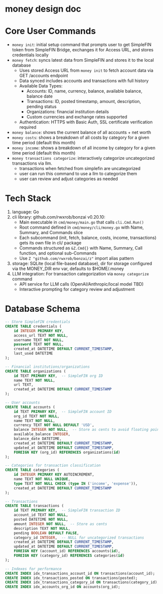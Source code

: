 # money design doc

# Core User Commands
- `money init`: initial setup command that prompts user to get SimpleFIN token from SimpleFIN Bridge, exchanges it for Access URL, and stores credentials locally
- `money fetch`: syncs latest data from SimpleFIN and stores it to the local database
   - Uses stored Access URL from `money init` to fetch account data via GET /accounts endpoint
   - Data synced includes accounts and transactions with full history
   - Available Data Types:
     - Accounts: ID, name, currency, balance, available balance, balance date
     - Transactions: ID, posted timestamp, amount, description, pending status
     - Organizations: financial institution details
     - Custom currencies and exchange rates supported
   - Authentication: HTTPS with Basic Auth, SSL certificate verification required
- `money balance`: shows the current balance of all accounts + net worth
- `money costs`: shows a breakdown of all costs by category for a given time period (default this month)
- `money income`: shows a breakdown of all income by category for a given time period (default this month)
- `money transactions categorize`: interactively categorize uncategorized transactions via llm. 
    - transactions when fetched from simplefin are uncategorized
    - user can run this command to use a llm to categorize them 
    - user can review and adjust categories as needed

# Tech Stack
1. language: Go
2. cli library: github.com/rwxrob/bonzai v0.20.10:
   - Main executable in `cmd/money/main.go` that calls `cli.Cmd.Run()`
   - Root command defined in `cmd/money/cli/money.go` with Name, Summary, and Commands slice
   - Each subcommand (init, fetch, balance, costs, income, transactions) gets its own file in cli/ package
   - Commands structured as `&Z.Cmd{}` with Name, Summary, Call function, and optional sub-Commands
   - Use `Z "github.com/rwxrob/bonzai/z"` import alias pattern
3. storage: SQLite (local file-based database), dir for storage configured via the MONEY_DIR env var, defaults to $HOME/.money
4. LLM integration: For transaction categorization via `money categorize` command
   - API service for LLM calls (OpenAI/Anthropic/local model TBD)
   - Interactive prompting for category review and adjustment

# Database Schema

```sql
-- Store SimpleFIN credentials
CREATE TABLE credentials (
    id INTEGER PRIMARY KEY,
    access_url TEXT NOT NULL,
    username TEXT NOT NULL,
    password TEXT NOT NULL,
    created_at DATETIME DEFAULT CURRENT_TIMESTAMP,
    last_used DATETIME
);

-- Financial institutions/organizations
CREATE TABLE organizations (
    id TEXT PRIMARY KEY,  -- SimpleFIN org ID
    name TEXT NOT NULL,
    url TEXT,
    created_at DATETIME DEFAULT CURRENT_TIMESTAMP
);

-- User accounts
CREATE TABLE accounts (
    id TEXT PRIMARY KEY,  -- SimpleFIN account ID
    org_id TEXT NOT NULL,
    name TEXT NOT NULL,
    currency TEXT NOT NULL DEFAULT 'USD',
    balance INTEGER NOT NULL,  -- Store as cents to avoid floating point issues
    available_balance INTEGER,
    balance_date DATETIME,
    created_at DATETIME DEFAULT CURRENT_TIMESTAMP,
    updated_at DATETIME DEFAULT CURRENT_TIMESTAMP,
    FOREIGN KEY (org_id) REFERENCES organizations(id)
);

-- Categories for transaction classification
CREATE TABLE categories (
    id INTEGER PRIMARY KEY AUTOINCREMENT,
    name TEXT NOT NULL UNIQUE,
    type TEXT NOT NULL CHECK (type IN ('income', 'expense')),
    created_at DATETIME DEFAULT CURRENT_TIMESTAMP
);

-- Transactions
CREATE TABLE transactions (
    id TEXT PRIMARY KEY,  -- SimpleFIN transaction ID
    account_id TEXT NOT NULL,
    posted DATETIME NOT NULL,
    amount INTEGER NOT NULL,  -- Store as cents
    description TEXT NOT NULL,
    pending BOOLEAN DEFAULT FALSE,
    category_id INTEGER,  -- NULL for uncategorized transactions
    created_at DATETIME DEFAULT CURRENT_TIMESTAMP,
    updated_at DATETIME DEFAULT CURRENT_TIMESTAMP,
    FOREIGN KEY (account_id) REFERENCES accounts(id),
    FOREIGN KEY (category_id) REFERENCES categories(id)
);

-- Indexes for performance
CREATE INDEX idx_transactions_account_id ON transactions(account_id);
CREATE INDEX idx_transactions_posted ON transactions(posted);
CREATE INDEX idx_transactions_category_id ON transactions(category_id);
CREATE INDEX idx_accounts_org_id ON accounts(org_id);
```
